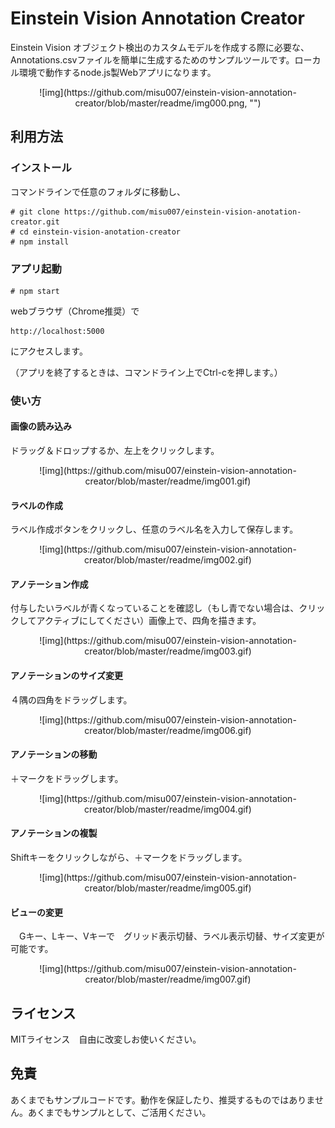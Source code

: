 # Einstein Vision Annotation Creator

Einstein Vision オブジェクト検出のカスタムモデルを作成する際に必要な、Annotations.csvファイルを簡単に生成するためのサンプルツールです。ローカル環境で動作するnode.js製Webアプリになります。

<div style="text-align: center;">
![img](https://github.com/misu007/einstein-vision-annotation-creator/blob/master/readme/img000.png, "")
</div>

## 利用方法
### インストール

コマンドラインで任意のフォルダに移動し、
```
# git clone https://github.com/misu007/einstein-vision-anotation-creator.git
# cd einstein-vision-anotation-creator
# npm install
```

### アプリ起動
```
# npm start
```

webブラウザ（Chrome推奨）で
```
http://localhost:5000
```
にアクセスします。

（アプリを終了するときは、コマンドライン上でCtrl-cを押します。）

### 使い方

#### 画像の読み込み
ドラッグ＆ドロップするか、左上をクリックします。
<div style="text-align: center;">
![img](https://github.com/misu007/einstein-vision-annotation-creator/blob/master/readme/img001.gif)
</div>

#### ラベルの作成
ラベル作成ボタンをクリックし、任意のラベル名を入力して保存します。
<div style="text-align: center;">
![img](https://github.com/misu007/einstein-vision-annotation-creator/blob/master/readme/img002.gif)
</div>

#### アノテーション作成
付与したいラベルが青くなっていることを確認し（もし青でない場合は、クリックしてアクティブにしてください）画像上で、四角を描きます。
<div style="text-align: center;">
![img](https://github.com/misu007/einstein-vision-annotation-creator/blob/master/readme/img003.gif)
</div>

#### アノテーションのサイズ変更
４隅の四角をドラッグします。
<div style="text-align: center;">
![img](https://github.com/misu007/einstein-vision-annotation-creator/blob/master/readme/img006.gif)
</div>

#### アノテーションの移動
＋マークをドラッグします。
<div style="text-align: center;">
![img](https://github.com/misu007/einstein-vision-annotation-creator/blob/master/readme/img004.gif)
</div>

#### アノテーションの複製
Shiftキーをクリックしながら、＋マークをドラッグします。
<div style="text-align: center;">
![img](https://github.com/misu007/einstein-vision-annotation-creator/blob/master/readme/img005.gif)
</div>

#### ビューの変更
　Gキー、Lキー、Vキーで　グリッド表示切替、ラベル表示切替、サイズ変更が可能です。
<div style="text-align: center;">
![img](https://github.com/misu007/einstein-vision-annotation-creator/blob/master/readme/img007.gif)
</div>



## ライセンス
MITライセンス　自由に改変しお使いください。

## 免責
あくまでもサンプルコードです。動作を保証したり、推奨するものではありません。あくまでもサンプルとして、ご活用ください。
